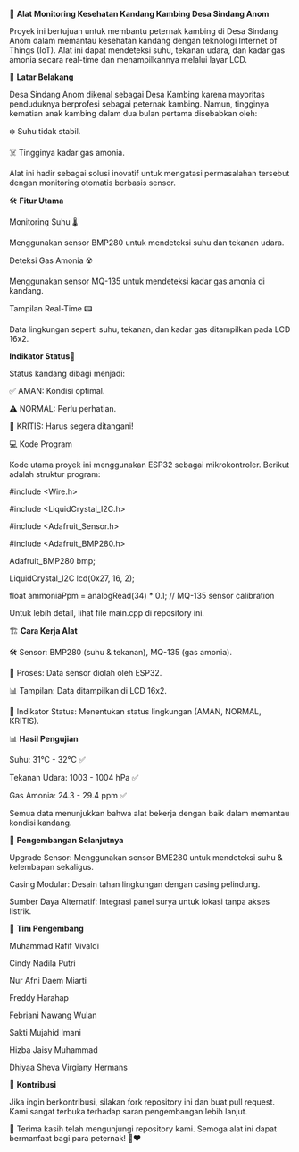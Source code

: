 🐐 **Alat Monitoring Kesehatan Kandang Kambing Desa Sindang Anom**

Proyek ini bertujuan untuk membantu peternak kambing di Desa Sindang Anom dalam memantau kesehatan kandang dengan teknologi Internet of Things (IoT). Alat ini dapat mendeteksi suhu, tekanan udara, dan kadar gas amonia secara real-time dan menampilkannya melalui layar LCD.

🎯 **Latar Belakang**

Desa Sindang Anom dikenal sebagai Desa Kambing karena mayoritas penduduknya berprofesi sebagai peternak kambing. Namun, tingginya kematian anak kambing dalam dua bulan pertama disebabkan oleh:

❄️ Suhu tidak stabil.

☠️ Tingginya kadar gas amonia.

Alat ini hadir sebagai solusi inovatif untuk mengatasi permasalahan tersebut dengan monitoring otomatis berbasis sensor.

🛠️ **Fitur Utama**

Monitoring Suhu 🌡️

Menggunakan sensor BMP280 untuk mendeteksi suhu dan tekanan udara.

Deteksi Gas Amonia ☢️

Menggunakan sensor MQ-135 untuk mendeteksi kadar gas amonia di kandang.

Tampilan Real-Time 📟

Data lingkungan seperti suhu, tekanan, dan kadar gas ditampilkan pada LCD 16x2.

**Indikator Status**🚦

Status kandang dibagi menjadi:

✅ AMAN: Kondisi optimal.

⚠️ NORMAL: Perlu perhatian.

🛑 KRITIS: Harus segera ditangani!


💻 Kode Program

Kode utama proyek ini menggunakan ESP32 sebagai mikrokontroler. Berikut adalah struktur program:


#include <Wire.h>

#include <LiquidCrystal_I2C.h>

#include <Adafruit_Sensor.h>

#include <Adafruit_BMP280.h>

Adafruit_BMP280 bmp;  

LiquidCrystal_I2C lcd(0x27, 16, 2);

float ammoniaPpm = analogRead(34) * 0.1;  // MQ-135 sensor calibration

Untuk lebih detail, lihat file main.cpp di repository ini.


🏗️ **Cara Kerja Alat**

🛠️ Sensor: BMP280 (suhu & tekanan), MQ-135 (gas amonia).

🔄 Proses: Data sensor diolah oleh ESP32.

📊 Tampilan: Data ditampilkan di LCD 16x2.

🚦 Indikator Status: Menentukan status lingkungan (AMAN, NORMAL, KRITIS).


📊 **Hasil Pengujian**

Suhu: 31°C - 32°C ✅

Tekanan Udara: 1003 - 1004 hPa ✅

Gas Amonia: 24.3 - 29.4 ppm ✅

Semua data menunjukkan bahwa alat bekerja dengan baik dalam memantau kondisi kandang.


🚀 **Pengembangan Selanjutnya**

Upgrade Sensor: Menggunakan sensor BME280 untuk mendeteksi suhu & kelembapan sekaligus.

Casing Modular: Desain tahan lingkungan dengan casing pelindung.

Sumber Daya Alternatif: Integrasi panel surya untuk lokasi tanpa akses listrik.


👥 **Tim Pengembang**

Muhammad Rafif Vivaldi

Cindy Nadila Putri

Nur Afni Daem Miarti

Freddy Harahap

Febriani Nawang Wulan

Sakti Mujahid Imani

Hizba Jaisy Muhammad

Dhiyaa Sheva Virgiany Hermans


🤝 **Kontribusi**

Jika ingin berkontribusi, silakan fork repository ini dan buat pull request. Kami sangat terbuka terhadap saran pengembangan lebih lanjut.

🎉 Terima kasih telah mengunjungi repository kami. Semoga alat ini dapat bermanfaat bagi para peternak! 🐐❤️
